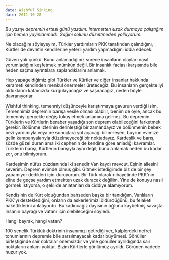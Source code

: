```yaml
---
date: Wishful Sinking
date: 2011-10-28
---
```


*Bu yazıyı depremin ertesi günü yazdım. Internetten uzak durmaya
çalıştığım için hemen yayınlanmadı. Sağını solunu düzeltmeden
yolluyorum.*

Ne olacağını söyleyeyim. Türkler yardımların PKK tarafından çalındığını,
Kürtler de devletin kendilerine yeterli yardım yapmadığını iddia edecek.

Güven yok çünkü. Bunu anlamadığınız sürece insanların olayları nasıl
yorumladığını keşfetmek mümkün değil. Bir insanlık faciası karşısında
bile neden saçma ayrıntılara saplandıklarını anlamak.

Hep yapageldiğimiz gibi Türkler ve Kürtler ve diğer insanlar hakkında
kerameti kendinden menkul önermeler üreteceğiz. Bu insanların gerçekte
iyi olduklarını kafamızda kurgulayacağız ve şaşıracağız, neden böyle
davranıyorlar.

Wishful thinking, temenniyi düşünceyle karıştırmaya gavurun verdiği
isim. Temennimiz depremin barışa vesile olması olabilir, benim de öyle,
ancak bu temenniyi gerçekle değiş tokuş etmek anlamına gelmez. Bu
depremin Türklerin ve Kürtlerin beraber yaşadığı son deprem
olabileceğini farketmek gerekir. Bölünme izlerinin derinleştiği bir
zamandayız ve bölünmenin bebek bezi yardımıyla veya ne sonuçlara yol
açacağı bilinmeyen, buyrun evimize gelin kampanyalarıyla düzelmeyeceği
bir noktadayız. Kardeşlik ve barış, sözde güzel duran ama iki cephenin
de kendine göre anladığı kavramlar. Türklerin barışı, Kürtlerin
barışıyla aynı değil; bunu anlamak neden bu kadar zor, onu bilmiyorum.

Kardeşimin nüfus cüzdanında iki senedir Van kaydı mevcut. Eşinin
ailesini severim. Deprem evimde olmuş gibi. Gitmek istediğimde biz de
bir şey yapamıyor dedikleri için duruyorum. Bir Türk olarak nihayetinde
PKK'nın eline de geçse yardım etmekten uzak duracak değilim. Yine de
konuyu nasıl görmek istiyorsa, o şekilde anlatanları da ciddiye
alamıyorum.

Kendisinin de Kürt olduğundan bahseden başka bir tanıdığım, Vanlıların
PKK'yı desteklediğini, onların da askerlerimizi öldürdüğünü, bu felaketi
hakettiklerini anlatıyordu. Bu kadıncağız dayısının oğlunu kaybetmiş
savaşta. İnsanın bayrağı ve vatanı için ölebileceğini söyledi.

Hangi bayrak, hangi vatan?

100 senelik Türklük doktrinin insanımızı getirdiği yer, kalplerdeki
nefret tohumlarının depremle bile sarsılmayacak kadar büyümesi. Gönüller
birleştiğinde sair noktalar önemsizdir ve yine gönüller ayrıldığında
sair noktaların anlamı yoktur. Bizim Kürtlerle gönlümüz ayrıldı. Görünen
vadede huzur yok.
